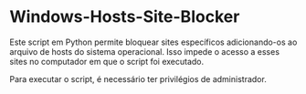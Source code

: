 # Windows-Hosts-Site-Blocker
Este script em Python permite bloquear sites específicos adicionando-os ao arquivo de hosts do sistema operacional. Isso impede o acesso a esses sites no computador em que o script foi executado.

Para executar o script, é necessário ter privilégios de administrador.
